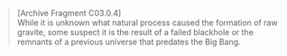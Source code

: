 >[Archive Fragment C03.0.4]\
While it is unknown what natural process caused the formation of raw gravite, some suspect it is the result of a failed blackhole or the remnants of a previous universe that predates the Big Bang.